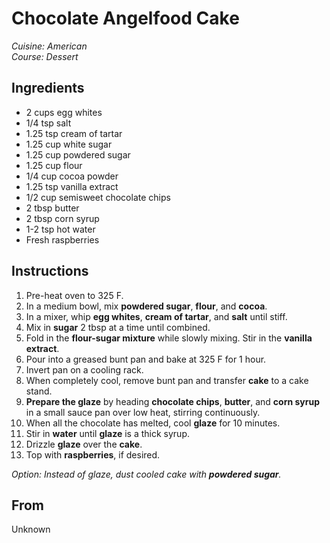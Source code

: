 # Chocolate Angelfood Cake

_Cuisine:  American_<br />
_Course:  Dessert_

## Ingredients

- 2 cups egg whites
- 1/4 tsp salt
- 1.25 tsp cream of tartar
- 1.25 cup white sugar
- 1.25 cup powdered sugar
- 1.25 cup flour
- 1/4 cup cocoa powder
- 1.25 tsp vanilla extract
- 1/2 cup semisweet chocolate chips
- 2 tbsp butter
- 2 tbsp corn syrup
- 1-2 tsp hot water
- Fresh raspberries

## Instructions

1. Pre-heat oven to 325 F.
1. In a medium bowl, mix **powdered sugar**, **flour**, and **cocoa**.
1. In a mixer, whip **egg whites**, **cream of tartar**, and **salt** until stiff.
1. Mix in **sugar** 2 tbsp at a time until combined.
1. Fold in the **flour-sugar mixture** while slowly mixing.  Stir in the **vanilla extract**.
1. Pour into a greased bunt pan and bake at 325 F for 1 hour.
1. Invert pan on a cooling rack.
1. When completely cool, remove bunt pan and transfer **cake** to a cake stand.
1. **Prepare the glaze** by heading **chocolate chips**, **butter**, and **corn syrup** in a small sauce pan over low heat, stirring continuously.
1. When all the chocolate has melted, cool **glaze** for 10 minutes.
1. Stir in **water** until **glaze** is a thick syrup.
1. Drizzle **glaze** over the **cake**.
1. Top with **raspberries**, if desired.

_Option:  Instead of glaze, dust cooled cake with **powdered sugar**._

## From

Unknown